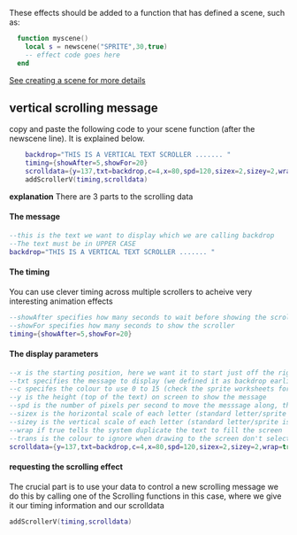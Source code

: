 These effects should be added to a function that has defined a scene, such as:

```lua
  function myscene()
    local s = newscene("SPRITE",30,true) 
    -- effect code goes here
  end
```
[See creating a scene for more details](https://github.com/HurrayBanana/DemoSceneCK/blob/main/CreatingAScene.md)

## vertical scrolling message

copy and paste the following code to your scene function (after the newscene line). It is explained below.

```lua
	backdrop="THIS IS A VERTICAL TEXT SCROLLER ....... "
	timing={showAfter=5,showFor=20}
	scrolldata={y=137,txt=backdrop,c=4,x=80,spd=120,sizex=2,sizey=2,wrap=true,trans=0}
	addScrollerV(timing,scrolldata)
```

**explanation** There are 3 parts to the scrolling data

#### The message
```lua
--this is the text we want to display which we are calling backdrop
--The text must be in UPPER CASE
backdrop="THIS IS A VERTICAL TEXT SCROLLER ....... "
``` 

#### The timing
You can use clever timing across multiple scrollers to acheive very interesting animation effects
```lua
--showAfter specifies how many seconds to wait before showing the scroller
--showFor specifies how many seconds to show the scroller
timing={showAfter=5,showFor=20}
```

#### The display parameters
```lua
--x is the starting position, here we want it to start just off the right hand side of the screen
--txt specifies the message to display (we defined it as backdrop earlier)
--c specifes the colour to use 0 to 15 (check the sprite worksheets for the colours)
--y is the height (top of the text) on screen to show the message
--spd is the number of pixels per second to move the messsage along, this would take a letter 4 seconds to cross the screen
--sizex is the horizontal scale of each letter (standard letter/sprite is 8 pixels wide)
--sizey is the vertical scale of each letter (standard letter/sprite is 8 pixels tall)
--wrap if true tells the system duplicate the text to fill the screen
--trans is the colour to ignore when drawing to the screen don't select 12 as all the text is set in this colour
scrolldata={y=137,txt=backdrop,c=4,x=80,spd=120,sizex=2,sizey=2,wrap=true,trans=0}
```

#### requesting the scrolling effect
The crucial part is to use your data to control a new scrolling message we do this by calling one of the Scrolling functions in this case, where we give it our timing information and our scrolldata

```lua
addScrollerV(timing,scrolldata)
```


